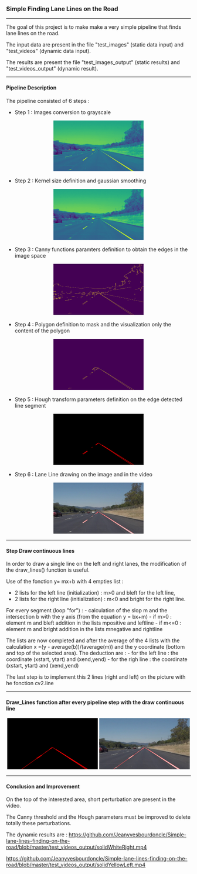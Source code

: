 ### **Simple Finding Lane Lines on the Road** 

--------------------------------------------------------------------------------------------------------
The goal of this project is to make make a very simple pipeline that finds lane lines on the road.

The input data are present in the file "test_images" (static data input) and "test_videos" (dynamic data input).

The  results are present the file "test_images_output" (static results) and  "test_videos_output" (dynamic result).

---------------------------------------------------------------------------------------------------------

#### Pipeline Description

The pipeline consisted of 6 steps : 

- Step 1 : Images conversion to grayscale
<p align="center">
<img src="./test_images_output/Draw_Lines_initial/Grayscale_image_step1.jpg" width="49%"  style="border:none;"> 
</p>

- Step 2 : Kernel size definition and gaussian smoothing
<p align="center">
<img src="./test_images_output/Draw_Lines_initial/Gaussian_Kernel_step2.jpg" width="49%"  style="border:none;">
</p>

- Step 3 : Canny functions paramters definition to obtain the edges in the image space
<p align="center">
<img src="./test_images_output/Draw_Lines_initial/Canny_step3.jpg" width="49%"  style="border:none;">
</p>

- Step 4 : Polygon definition to mask and  the visualization only the content of the polygon
<p align="center">
<img src="./test_images_output/Draw_Lines_initial/Region_Interest_step4.jpg" width="49%"  style="border:none;">
</p>

- Step 5 : Hough transform parameters definition on the edge detected line segment
<p align="center">
<img src="./test_images_output/Draw_Lines_initial/Hough_step5.jpg" width="49%"  style="border:none;">
</p>

- Step 6 : Lane Line drawing on the image and in the video
<p align="center">
<img src="./test_images_output/Draw_Lines_initial/Final_Result_step6.jpg" width="49%"  style="border:none;">
</p>

---------------------------------------------------------------------------------------------------------
#### Step Draw continuous lines

In order to draw a single line on the left and right lanes, the modification of the draw_lines() function is useful.

Use of the fonction y= mx+b with 4 empties list : 
  - 2 lists for the left line (initialization) : m>0  and bleft for the left line, 
  - 2 lists for the right line (initialization) : m<0 and bright for the right line.
  
For every segment (loop "for") :
    - calculation of the slop m and the intersection b with the y axis (from the equation y = bx+m)
    - if m>0 : element m and bleft addition in the lists mpositive and leftline
    - if m<=0 : element m and bright addition in the lists mnegative and rightline
    
The lists are now completed and after the average of the 4 lists with the calculation x =(y - average(b))/(average(m)) and the y coordinate (bottom and top of the selected area). 
The deduction are :
    - for the left line :  the coordinate (xstart, ytart) and (xend,yend)
    - for the righ line :  the coordinate (xstart, ytart) and (xend,yend)

The last step is to implement this 2 lines (right and left) on the picture with he fonction cv2.line

----------------------------------------------------------------------------------------------------

#### Draw_Lines function after every pipeline step with the draw continuous line
<p align="center">
<img src="./test_images_output/Draw_Lines_modified/Hough_step5.jpg" width="49%"  style="border:none;">
<img src="./test_images_output/Draw_Lines_modified/Final_Result_step6.jpg" width="49%"  style="border:none;">
</p>

--------------------------------------------------------------------------------
#### Conclusion and Improvement

On the top of the interested area, short perturbation are present in the video. 

The Canny threshold and the Hough parameters must be improved to delete totally these perturbations. 

The dynamic results are :
https://github.com/Jeanyvesbourdoncle/Simple-lane-lines-finding-on-the-road/blob/master/test_videos_output/solidWhiteRight.mp4

https://github.com/Jeanyvesbourdoncle/Simple-lane-lines-finding-on-the-road/blob/master/test_videos_output/solidYellowLeft.mp4




